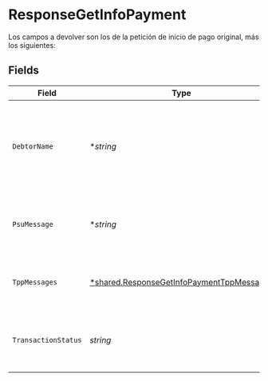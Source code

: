 # ResponseGetInfoPayment

Los campos a devolver son los de la petición de inicio de pago original, más los siguientes:


## Fields

| Field                                                                                                                   | Type                                                                                                                    | Required                                                                                                                | Description                                                                                                             | Example                                                                                                                 |
| ----------------------------------------------------------------------------------------------------------------------- | ----------------------------------------------------------------------------------------------------------------------- | ----------------------------------------------------------------------------------------------------------------------- | ----------------------------------------------------------------------------------------------------------------------- | ----------------------------------------------------------------------------------------------------------------------- |
| `DebtorName`                                                                                                            | **string*                                                                                                               | :heavy_minus_sign:                                                                                                      | Nombre del PSU. En caso de que no sea proporcionado por el TPP, el ASPSP puede devolverlo por necesidades regulatorias. |                                                                                                                         |
| `PsuMessage`                                                                                                            | **string*                                                                                                               | :heavy_minus_sign:                                                                                                      | Texto enviado al TPP a través del HUB para ser mostrado al PSU.                                                         | Mensaje de ejemplo                                                                                                      |
| `TppMessages`                                                                                                           | [*shared.ResponseGetInfoPaymentTppMessages](../../../pkg/models/shared/responsegetinfopaymenttppmessages.md)            | :heavy_minus_sign:                                                                                                      | Mensaje para el TPP enviado a través del HUB.                                                                           |                                                                                                                         |
| `TransactionStatus`                                                                                                     | *string*                                                                                                                | :heavy_check_mark:                                                                                                      | Estado de la transacción. Valores definidos en anexos. Código corto.                                                    |                                                                                                                         |